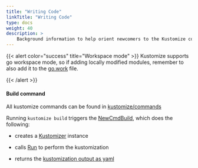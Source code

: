 ```yaml
---
title: "Writing Code"
linkTitle: "Writing Code"
type: docs
weight: 40
description: >
    Background information to help orient newcomers to the Kustomize codebase
---
```


{{< alert color="success" title="Workspace mode" >}}
Kustomize supports go workspace mode, so if adding locally modified modules, remember to also add it to the [go.work](https://github.com/nholuongut/kustomize/blob/master/go.work) file.

{{< /alert >}}

#### Build command

All kustomize commands can be found in [kustomize/commands](https://github.com/nholuongut/kustomize/tree/master/kustomize/commands)

Running `kustomize build` triggers the [NewCmdBuild](https://github.com/nholuongut/kustomize/blob/master/kustomize/commands/build/build.go#L65), which does the following:

- creates a [Kustomizer](https://github.com/nholuongut/kustomize/blob/master/kustomize/commands/build/build.go#L77) instance

- calls [Run](https://github.com/nholuongut/kustomize/blob/482e8930fc256672afd4ff5d531ec8fe80d35119/api/krusty/kustomizer.go#L53-L543)  to perform the kustomization

- returns the [kustomization output as yaml](https://github.com/nholuongut/kustomize/blob/master/kustomize/commands/build/build.go#L89-L97)

